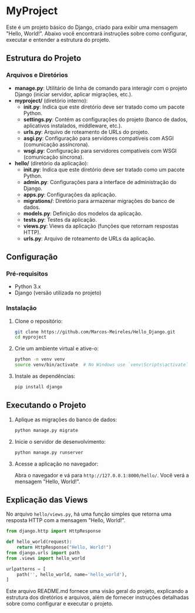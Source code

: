 # MyProject

Este é um projeto básico do Django, criado para exibir uma mensagem "Hello, World!". Abaixo você encontrará instruções sobre como configurar, executar e entender a estrutura do projeto.

## Estrutura do Projeto


### Arquivos e Diretórios

- **manage.py**: Utilitário de linha de comando para interagir com o projeto Django (iniciar servidor, aplicar migrações, etc.).
- **myproject/** (diretório interno):
  - **__init__.py**: Indica que este diretório deve ser tratado como um pacote Python.
  - **settings.py**: Contém as configurações do projeto (banco de dados, aplicativos instalados, middleware, etc.).
  - **urls.py**: Arquivo de roteamento de URLs do projeto.
  - **asgi.py**: Configuração para servidores compatíveis com ASGI (comunicação assíncrona).
  - **wsgi.py**: Configuração para servidores compatíveis com WSGI (comunicação síncrona).
- **hello/** (diretório da aplicação):
  - **__init__.py**: Indica que este diretório deve ser tratado como um pacote Python.
  - **admin.py**: Configurações para a interface de administração do Django.
  - **apps.py**: Configurações da aplicação.
  - **migrations/**: Diretório para armazenar migrações do banco de dados.
  - **models.py**: Definição dos modelos da aplicação.
  - **tests.py**: Testes da aplicação.
  - **views.py**: Views da aplicação (funções que retornam respostas HTTP).
  - **urls.py**: Arquivo de roteamento de URLs da aplicação.

## Configuração

### Pré-requisitos

- Python 3.x
- Django (versão utilizada no projeto)

### Instalação

1. Clone o repositório:

    ```bash
    git clone https://github.com/Marcos-Meireles/Hello_Django.git
    cd myproject
    ```

2. Crie um ambiente virtual e ative-o:

    ```bash
    python -m venv venv
    source venv/bin/activate  # No Windows use `venv\Scripts\activate`
    ```

3. Instale as dependências:

    ```bash
    pip install django
    ```

## Executando o Projeto

1. Aplique as migrações do banco de dados:

    ```bash
    python manage.py migrate
    ```

2. Inicie o servidor de desenvolvimento:

    ```bash
    python manage.py runserver
    ```

3. Acesse a aplicação no navegador:

    Abra o navegador e vá para `http://127.0.0.1:8000/hello/`. Você verá a mensagem "Hello, World!".

## Explicação das Views

No arquivo `hello/views.py`, há uma função simples que retorna uma resposta HTTP com a mensagem "Hello, World!".

```python
from django.http import HttpResponse

def hello_world(request):
    return HttpResponse("Hello, World!")
from django.urls import path
from .views import hello_world

urlpatterns = [
    path('', hello_world, name='hello_world'),
]
```



Este arquivo README.md fornece uma visão geral do projeto, explicando a estrutura dos diretórios e arquivos, além de fornecer instruções detalhadas sobre como configurar e executar o projeto.

